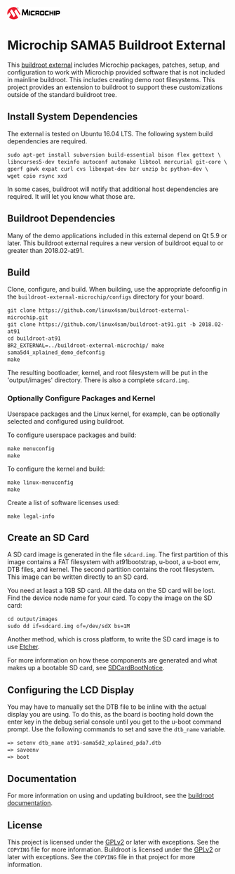 ![Microchip](docs/microchip_logo.png)

# Microchip SAMA5 Buildroot External

This [buildroot external][1] includes Microchip packages, patches, setup, and
configuration to work with Microchip provided software that is not included in
mainline buildroot.  This includes creating demo root filesystems. This project
provides an extension to buildroot to support these customizations outside of
the standard buildroot tree.


## Install System Dependencies

The external is tested on Ubuntu 16.04 LTS.  The following system build
dependencies are required.

    sudo apt-get install subversion build-essential bison flex gettext \
    libncurses5-dev texinfo autoconf automake libtool mercurial git-core \
    gperf gawk expat curl cvs libexpat-dev bzr unzip bc python-dev \
    wget cpio rsync xxd

In some cases, buildroot will notify that additional host dependencies are
required.  It will let you know what those are.


## Buildroot Dependencies

Many of the demo applications included in this external depend on Qt 5.9 or
later.  This buildroot external requires a new version of buildroot equal to or
greater than 2018.02-at91.


## Build

Clone, configure, and build.  When building, use the appropriate defconfig in
the `buildroot-external-microchip/configs` directory for your board.

    git clone https://github.com/linux4sam/buildroot-external-microchip.git
    git clone https://github.com/linux4sam/buildroot-at91.git -b 2018.02-at91
    cd buildroot-at91
    BR2_EXTERNAL=../buildroot-external-microchip/ make sama5d4_xplained_demo_defconfig
    make

The resulting bootloader, kernel, and root filesystem will be put in the
'output/images' directory.  There is also a complete `sdcard.img`.

### Optionally Configure Packages and Kernel

Userspace packages and the Linux kernel, for example, can be optionally selected
and configured using buildroot.

To configure userspace packages and build:

    make menuconfig
    make


To configure the kernel and build:

    make linux-menuconfig
    make


Create a list of software licenses used:

    make legal-info


## Create an SD Card

A SD card image is generated in the file `sdcard.img`.  The first partition of
this image contains a FAT filesystem with at91bootstrap, u-boot, a u-boot env,
DTB files, and kernel. The second partition contains the root filesystem. This
image can be written directly to an SD card.

You need at least a 1GB SD card. All the data on the SD card will be
lost. Find the device node name for your card.  To copy the image on the SD
card:

    cd output/images
    sudo dd if=sdcard.img of=/dev/sdX bs=1M

Another method, which is cross platform, to write the SD card image is to use
[Etcher][5].

For more information on how these components are generated and what makes up a
bootable SD card, see [SDCardBootNotice][4].

## Configuring the LCD Display

You may have to manually set the DTB file to be inline with the actual display
you are using.  To do this, as the board is booting hold down the enter key in
the debug serial console until you get to the u-boot command prompt.  Use the
following commands to set and save the `dtb_name` variable.

    => setenv dtb_name at91-sama5d2_xplained_pda7.dtb
    => saveenv
    => boot


## Documentation

For more information on using and updating buildroot, see the [buildroot
documentation][3].


## License

This project is licensed under the [GPLv2][2] or later with exceptions.  See the
`COPYING` file for more information.  Buildroot is licensed under the [GPLv2][2]
or later with exceptions. See the `COPYING` file in that project for more
information.


[1]: https://buildroot.org/downloads/manual/manual.html#outside-br-custom
[2]: https://www.gnu.org/licenses/old-licenses/gpl-2.0.en.html
[3]: https://buildroot.org/docs.html
[4]: http://www.at91.com/linux4sam/bin/view/Linux4SAM/SDCardBootNotice
[5]: https://etcher.io/